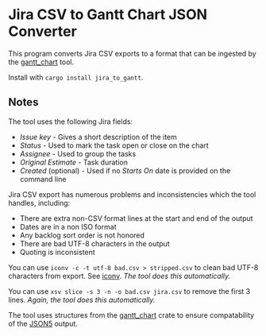 # Jira CSV to Gantt Chart JSON Converter

This program converts Jira CSV exports to a format that can be ingested by the [gantt_chart](https://crates.io/crates/gantt_chart) tool.

Install with `cargo install jira_to_gantt`.

## Notes

The tool uses the following Jira fields:

- *Issue key* - Gives a short description of the item
- *Status* - Used to mark the task open or close on the chart
- *Assignee* - Used to group the tasks
- *Original Estimate* - Task duration
- *Created* (optional) - Used if no *Starts On* date is provided on the command line

Jira CSV export has numerous problems and inconsistencies which the tool handles, including:

- There are extra non-CSV format lines at the start and end of the output
- Dates are in a non ISO format
- Any backlog sort order is not honored
- There are bad UTF-8 characters in the output
- Quoting is inconsistent

You can use `iconv -c -t utf-8 bad.csv > stripped.csv` to clean bad UTF-8 characters from export. See [iconv](https://www.shellhacks.com/linux-check-change-file-encoding/). *The tool  does this automatically.*

You can use `xsv slice -s 3 -n -o bad.csv jira.csv` to remove the first 3 lines. *Again, the tool does this automatically.*

The tool uses structures from the [gantt_chart](https://crates.io/crates/gantt_chart) crate to ensure compatability of the [JSON5](http://json5.org) output.
